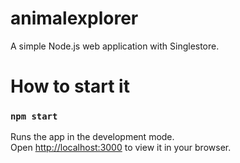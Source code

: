 # animalexplorer
A simple Node.js web application with Singlestore.

# How to start it
### `npm start`

Runs the app in the development mode.\
Open [http://localhost:3000](http://localhost:3000) to view it in your browser.